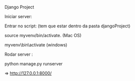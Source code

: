 Django Project

Iniciar server:

Entrar no script:  (tem que estar dentro da pasta djangoProject)



 source myvenv/bin/activate.  (Mac OS)
 
 
 
 myvenv\bin\activate (windows)

Rodar server : 


python manage.py runserver

=> http://127.0.0.1:8000/
